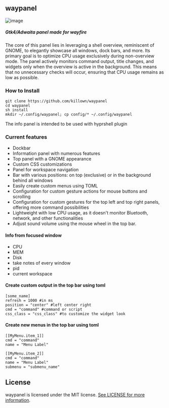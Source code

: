 ## waypanel
![image](https://github.com/killown/waypanel/assets/24453/09e44a10-b9fd-47f6-ba8e-646b57808ca7)


##### _Gtk4/Adwaita panel made for wayfire_

The core of this panel lies in leveraging a shell overview, reminiscent of GNOME, to elegantly showcase all windows, dock bars, and more. Its primary goal is to optimize CPU usage exclusively during non-overview mode. The panel actively monitors command output, title changes, and widgets only when the overview is active in the background. This means that no unnecessary checks will occur, ensuring that CPU usage remains as low as possible.

### How to Install

```
git clone https://github.com/killown/waypanel
cd waypanel
sh install
mkdir ~/.config/waypanel; cp config/* ~/.config/waypanel
```

The info panel is intended to be used with hyprshell plugin

### Current features

- Dockbar
- Information panel with numerous features
- Top panel with a GNOME appearance
- Custom CSS customizations
- Panel for workspace navigation
- Bar with various positions: on top (exclusive) or in the background behind all windows
- Easily create custom menus using TOML
- Configuration for custom gesture actions for mouse buttons and scrolling
- Configuration for custom gestures for the top left and top right panels, offering more command possibilities
- Lightweight with low CPU usage, as it doesn't monitor Bluetooth, network, and other functionalities
- Adjust sound volume using the mouse wheel in the top bar.

#### Info from focused window

- CPU
- MEM
- Disk
- take notes of every window
- pid
- current workspace

#### Create custom output in the top bar using toml

```
[some_name]
refresh = 1000 #in ms
position = "center" #left center right
cmd = "command" #command or script
css_class = "css_class" #to customize the widget look
```

#### Create new menus in the top bar using toml

```
[[MyMenu.item_1]]
cmd = "command"
name = "Menu Label"

[[MyMenu.item_2]]
cmd = "command"
name = "Menu Label"
submenu = "submenu_name"
```

## License

waypanel is licensed under the MIT license. [See LICENSE for more information](https://github.com/killown/hyprpybar/blob/main/LICENSE).
